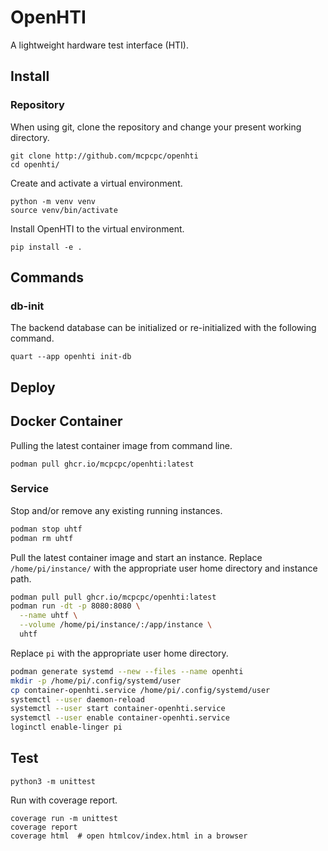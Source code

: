# OpenHTI

A lightweight hardware test interface (HTI).

## Install

### Repository

When using git, clone the repository and change your 
present working directory.

```shell
git clone http://github.com/mcpcpc/openhti
cd openhti/
```

Create and activate a virtual environment.

```shell
python -m venv venv
source venv/bin/activate
```

Install OpenHTI to the virtual environment.

```shell
pip install -e .
```

## Commands

### db-init

The backend database can be initialized or re-initialized 
with the following command.

```shell
quart --app openhti init-db
```

## Deploy

## Docker Container

Pulling the latest container image from command line.

```shell
podman pull ghcr.io/mcpcpc/openhti:latest
```

### Service

Stop and/or remove any existing running instances.

```sh
podman stop uhtf
podman rm uhtf
```

Pull the latest container image and start an instance. Replace `/home/pi/instance/` with the appropriate user home directory and instance path.

```sh
podman pull pull ghcr.io/mcpcpc/openhti:latest
podman run -dt -p 8080:8080 \
  --name uhtf \
  --volume /home/pi/instance/:/app/instance \
  uhtf
```

Replace `pi` with the appropriate user home directory.

```sh
podman generate systemd --new --files --name openhti
mkdir -p /home/pi/.config/systemd/user
cp container-openhti.service /home/pi/.config/systemd/user
systemctl --user daemon-reload
systemctl --user start container-openhti.service
systemctl --user enable container-openhti.service
loginctl enable-linger pi
```

## Test

```shell
python3 -m unittest
```

Run with coverage report.

```shell
coverage run -m unittest
coverage report
coverage html  # open htmlcov/index.html in a browser
```
